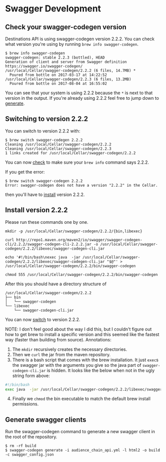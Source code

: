 **Swagger Development**
=========

## <a name="check"></a>Check your swagger-codegen version

Destinations API is using swagger-codegen version 2.2.2. You can check what version you're using by running `brew info swagger-codegen`.
```
$ brew info swagger-codegen
swagger-codegen: stable 2.2.3 (bottled), HEAD
Generation of client and server from Swagger definition
https://swagger.io/swagger-codegen/
/usr/local/Cellar/swagger-codegen/2.2.2 (6 files, 14.7MB) *
  Poured from bottle on 2017-03-17 at 14:22:52
/usr/local/Cellar/swagger-codegen/2.2.3 (6 files, 13.2MB)
  Poured from bottle on 2017-08-04 at 16:55:02
```

You can see that your system is using 2.2.2 because the `*` is next to that version in the output. If you're already using 2.2.2 feel free to jump down to [generate](#generate).


## <a name="switch"></a>Switching to version 2.2.2
You can switch to version 2.2.2 with:
```
$ brew switch swagger-codegen 2.2.2
Cleaning /usr/local/Cellar/swagger-codegen/2.2.2
Cleaning /usr/local/Cellar/swagger-codegen/2.2.3
1 links created for /usr/local/Cellar/swagger-codegen/2.2.2
```
You can now [check](#check) to make sure your `brew info` command says 2.2.2.

If you get the error:
```
$ brew switch swagger-codegen 2.2.2
Error: swagger-codegen does not have a version "2.2.2" in the Cellar.
```
then you'll have to [install](#install) version 2.2.2.

## <a name="install"></a>Install version 2.2.2
Please run these commands one by one.
```
mkdir -p /usr/local/Cellar/swagger-codegen/2.2.2/{bin,libexec}

curl http://repo1.maven.org/maven2/io/swagger/swagger-codegen-cli/2.2.2/swagger-codegen-cli-2.2.2.jar -o /usr/local/Cellar/swagger-codegen/2.2.2/libexec/swagger-codegen-cli.jar

echo '#!/bin/bash\nexec java  -jar /usr/local/Cellar/swagger-codegen/2.2.2/libexec/swagger-codegen-cli.jar "$@"' > /usr/local/Cellar/swagger-codegen/2.2.2/bin/swagger-codegen

chmod 555 /usr/local/Cellar/swagger-codegen/2.2.2/bin/swagger-codegen
```

After this you should have a directory structure of 
```
/usr/local/Cellar/swagger-codegen/2.2.2
├── bin
│   └── swagger-codegen
└── libexec
    └── swagger-codegen-cli.jar
```
You can now [switch](#switch) to version 2.2.2.

NOTE: I don't feel good about the way I did this, but I couldn't figure out how to get brew to install a specific version and this seemed like the fastest way (faster than building from source). Annotations:
1. The `mkdir` recursively creates the necessary directories.
2. Then we `curl` the jar from the maven repository.
3. There is a bash script that comes with the brew installation. It just `exec`s the swagger jar with the arguments you give so the java part of `swagger-codegen-cli.jar` is hidden. It looks like the below when not in the ugly string form above:
```bash
#!/bin/bash
exec java  -jar /usr/local/Cellar/swagger-codegen/2.2.2/libexec/swagger-codegen-cli.jar "$@"
```
4. Finally we `chmod` the bin executable to match the default brew install permissions.

## <a name="generate"></a>Generate swagger clients
Run the swagger-codegen command to generate a new swagger client in the root of the repository.

```
$ rm -rf build
$ swagger-codegen generate -i audience_chain_api.yml -l html2 -o build -c swagger_config.json
```

